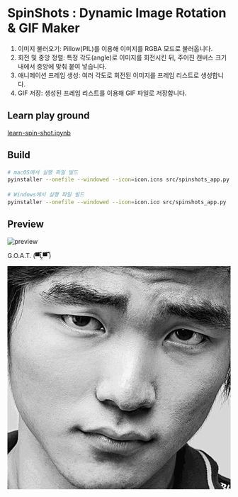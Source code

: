 # SpinShots : Dynamic Image Rotation & GIF Maker

1.	이미지 불러오기: Pillow(PIL)를 이용해 이미지를 RGBA 모드로 불러옵니다.
2.	회전 및 중앙 정렬: 특정 각도(angle)로 이미지를 회전시킨 뒤, 주어진 캔버스 크기 내에서 중앙에 맞춰 붙여 넣습니다.
3.	애니메이션 프레임 생성: 여러 각도로 회전된 이미지를 프레임 리스트로 생성합니다.
4.	GIF 저장: 생성된 프레임 리스트를 이용해 GIF 파일로 저장합니다.

## Learn play ground

[learn-spin-shot.ipynb](learn-spin-shot.ipynb)

## Build

```bash
# macOS에서 실행 파일 빌드
pyinstaller --onefile --windowed --icon=icon.icns src/spinshots_app.py

# Windows에서 실행 파일 빌드
pyinstaller --onefile --windowed --icon=icon.ico src/spinshots_app.py
```

## Preview

![preview](docs/spinshots_app_0_1_0.gif)

G.O.A.T. (▀̿Ĺ̯▀̿ ̿)

![20250113_162045_3204.gif](docs/20250113_162045_3204.gif)